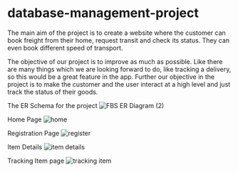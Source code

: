 # database-management-project
The main aim of the project is to create a website where the customer can book freight from their home, request transit and check its status. They can even book different speed of transport.

The objective of our project is to improve as much as possible. Like there are many things which we are looking forward to do, like tracking a delivery, so this would be a great   feature in the app. Further our objective in the project is to make the customer and the user interact at a high level and just track the status of their goods.

The ER Schema for the project
![FBS ER Diagram (2)](https://user-images.githubusercontent.com/50228728/96330263-97428500-1071-11eb-9e0b-f1bbb6ae417d.png)

Home Page 
![home](https://user-images.githubusercontent.com/50228728/96330274-a590a100-1071-11eb-925b-5a7534ef1c76.PNG)

Registration Page 
![register](https://user-images.githubusercontent.com/50228728/96330297-c527c980-1071-11eb-96c5-c11961601626.PNG)

Item Details 
![item details](https://user-images.githubusercontent.com/50228728/96330276-a7f2fb00-1071-11eb-8d48-0f94c8da8099.PNG)

Tracking Item page 
![tracking item](https://user-images.githubusercontent.com/50228728/96330299-c822ba00-1071-11eb-9c61-920b06ad4e6a.PNG)

